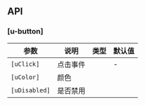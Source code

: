## API

### [u-button]

| 参数 | 说明 | 类型 | 默认值 |
| --- | --- | --- | --- |
| `[uClick]` | 点击事件 |  | - |
| `[uColor]` | 颜色 |  |  |
| `[uDisabled]` | 是否禁用 |  |  |
